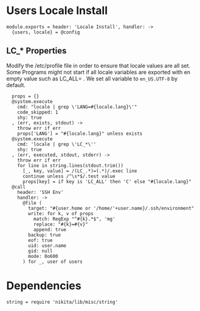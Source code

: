 
# Users Locale Install

    module.exports = header: 'Locale Install', handler: ->
      {users, locale} = @config

## LC_* Properties

Modify the /etc/profile file in order to ensure that locale values are all set.
Some Programs might not start if all locale variables are exported with en empty value
such as LC_ALL= . We set all variable to `en_US.UTF-8` by default.

      props = {}
      @system.execute
        cmd: "locale | grep \'LANG=#{locale.lang}\'"
        code_skipped: 1
        shy: true
      , (err, exists, stdout) ->
        throw err if err
        props['LANG'] = "#{locale.lang}" unless exists
      @system.execute
        cmd: 'locale | grep \'LC_*\''
        shy: true
      , (err, executed, stdout, stderr) ->
        throw err if err
        for line in string.lines(stdout.trim())
          [_, key, value] = /(LC_.*)=(.*)/.exec line
          continue unless /^\s*$/.test value
          props[key] = if key is 'LC_ALL' then 'C' else "#{locale.lang}"
      @call
        header: 'SSH Env'
        handler: ->
          @file (
            target: "#{user.home or '/home/'+user.name}/.ssh/environment"
            write: for k, v of props
              match: RegExp "^#{k}.*$", 'mg'
              replace: "#{k}=#{v}"
              append: true
            backup: true
            eof: true
            uid: user.name
            gid: null
            mode: 0o600
          ) for _, user of users

# Dependencies

    string = require 'nikita/lib/misc/string'
